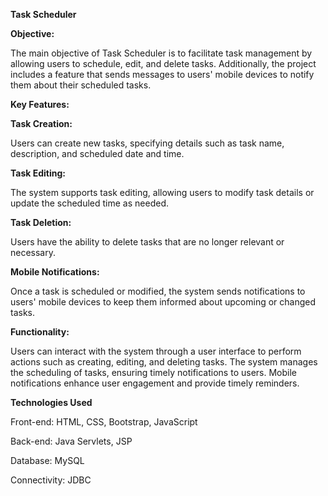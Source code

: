 **Task Scheduler**

**Objective:**

The main objective of Task Scheduler is to facilitate task management by allowing users to schedule, edit, and delete tasks. Additionally, the project includes a feature that sends messages to users' mobile devices to notify them about their scheduled tasks.

**Key Features:**

**Task Creation:**

Users can create new tasks, specifying details such as task name, description, and scheduled date and time.

**Task Editing:**

The system supports task editing, allowing users to modify task details or update the scheduled time as needed.

**Task Deletion:**

Users have the ability to delete tasks that are no longer relevant or necessary.

**Mobile Notifications:**

Once a task is scheduled or modified, the system sends notifications to users' mobile devices to keep them informed about upcoming or changed tasks.

**Functionality:**

Users can interact with the system through a user interface to perform actions such as creating, editing, and deleting tasks.
The system manages the scheduling of tasks, ensuring timely notifications to users.
Mobile notifications enhance user engagement and provide timely reminders.

**Technologies Used**

Front-end: HTML, CSS, Bootstrap, JavaScript

Back-end: Java Servlets, JSP

Database: MySQL

Connectivity: JDBC
